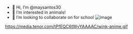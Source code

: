 - 👋 Hi, I’m @maysantos30
- 👀 I’m interested in animals! 
- 💞️ I’m looking to collaborate on for school
![image](https://github.com/maysantos30/maysantos30/assets/133024370/e9a4702f-158e-4194-b045-002a19530bcd)

https://media.tenor.com/tPfEQC6tWyYAAAAC/wink-anime.gif
<!---
maysantos30/maysantos30 is a ✨ special ✨ repository because its `README.md` (this file) appears on your GitHub profile.
You can click the Preview link to take a look at your changes.
--->
